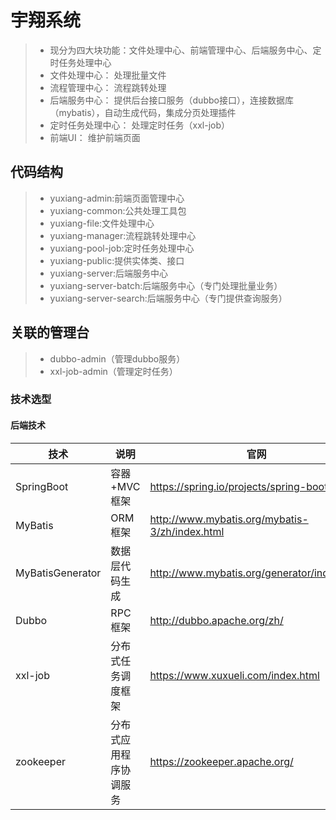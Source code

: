 # 宇翔系统
> - 现分为四大块功能：文件处理中心、前端管理中心、后端服务中心、定时任务处理中心
> - 文件处理中心： 处理批量文件
> - 流程管理中心： 流程跳转处理
> - 后端服务中心： 提供后台接口服务（dubbo接口），连接数据库（mybatis），自动生成代码，集成分页处理插件
> - 定时任务处理中心： 处理定时任务（xxl-job）
> - 前端UI： 维护前端页面


## 代码结构
> - yuxiang-admin:前端页面管理中心
> - yuxiang-common:公共处理工具包
> - yuxiang-file:文件处理中心
> - yuxiang-manager:流程跳转处理中心
> - yuxiang-pool-job:定时任务处理中心
> - yuxiang-public:提供实体类、接口
> - yuxiang-server:后端服务中心
> - yuxiang-server-batch:后端服务中心（专门处理批量业务）
> - yuxiang-server-search:后端服务中心（专门提供查询服务）

## 关联的管理台
> - dubbo-admin（管理dubbo服务）
> - xxl-job-admin（管理定时任务）

### 技术选型

#### 后端技术

| 技术                 | 说明                | 官网                                           |
| -------------------- | ------------------- | ---------------------------------------------- |
| SpringBoot           | 容器+MVC框架        | https://spring.io/projects/spring-boot         |
| MyBatis              | ORM框架             | http://www.mybatis.org/mybatis-3/zh/index.html |
| MyBatisGenerator     | 数据层代码生成      | http://www.mybatis.org/generator/index.html    |
| Dubbo                | RPC框架            | http://dubbo.apache.org/zh/                    |
| xxl-job              | 分布式任务调度框架  | https://www.xuxueli.com/index.html             |
| zookeeper            | 分布式应用程序协调服务  | https://zookeeper.apache.org/             |
